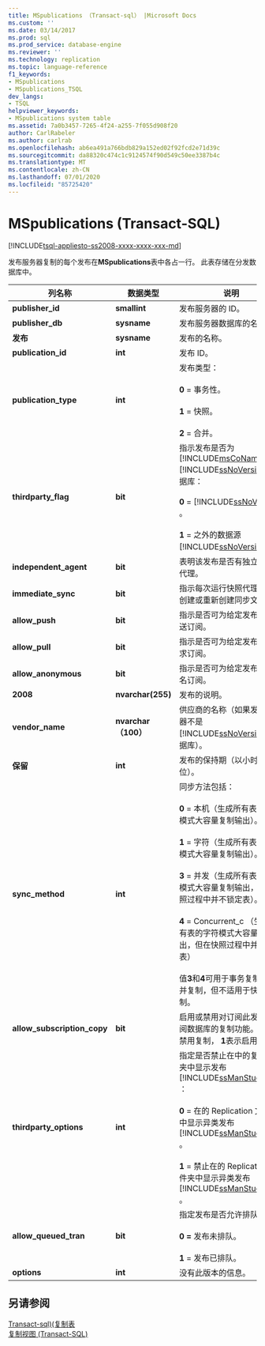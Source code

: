 ```yaml
---
title: MSpublications （Transact-sql） |Microsoft Docs
ms.custom: ''
ms.date: 03/14/2017
ms.prod: sql
ms.prod_service: database-engine
ms.reviewer: ''
ms.technology: replication
ms.topic: language-reference
f1_keywords:
- MSpublications
- MSpublications_TSQL
dev_langs:
- TSQL
helpviewer_keywords:
- MSpublications system table
ms.assetid: 7a0b3457-7265-4f24-a255-7f055d908f20
author: CarlRabeler
ms.author: carlrab
ms.openlocfilehash: ab6ea491a766bdb829a152ed02f92fcd2e71d39c
ms.sourcegitcommit: da88320c474c1c9124574f90d549c50ee3387b4c
ms.translationtype: MT
ms.contentlocale: zh-CN
ms.lasthandoff: 07/01/2020
ms.locfileid: "85725420"
---
```

# <a name="mspublications-transact-sql"></a>MSpublications (Transact-SQL)
[!INCLUDE[tsql-appliesto-ss2008-xxxx-xxxx-xxx-md](../../includes/applies-to-version/sqlserver.md)]

  发布服务器复制的每个发布在**MSpublications**表中各占一行。 此表存储在分发数据库中。  
  
|列名称|数据类型|说明|  
|-----------------|---------------|-----------------|  
|**publisher_id**|**smallint**|发布服务器的 ID。|  
|**publisher_db**|**sysname**|发布服务器数据库的名称。|  
|**发布**|**sysname**|发布的名称。|  
|**publication_id**|**int**|发布 ID。|  
|**publication_type**|**int**|发布类型：<br /><br /> **0** = 事务性。<br /><br /> **1** = 快照。<br /><br /> **2** = 合并。|  
|**thirdparty_flag**|**bit**|指示发布是否为 [!INCLUDE[msCoName](../../includes/msconame-md.md)] [!INCLUDE[ssNoVersion](../../includes/ssnoversion-md.md)] 数据库：<br /><br /> **0**  =  [!INCLUDE[ssNoVersion](../../includes/ssnoversion-md.md)] 。<br /><br /> **1** = 之外的数据源 [!INCLUDE[ssNoVersion](../../includes/ssnoversion-md.md)] 。|  
|**independent_agent**|**bit**|表明该发布是否有独立的分发代理。|  
|**immediate_sync**|**bit**|指示每次运行快照代理时是否创建或重新创建同步文件。|  
|**allow_push**|**bit**|指示是否可为给定发布创建推送订阅。|  
|**allow_pull**|**bit**|指示是否可为给定发布创建请求订阅。|  
|**allow_anonymous**|**bit**|指示是否可为给定发布创建匿名订阅。|  
|**2008**|**nvarchar(255)**|发布的说明。|  
|**vendor_name**|**nvarchar （100）**|供应商的名称（如果发布服务器不是 [!INCLUDE[ssNoVersion](../../includes/ssnoversion-md.md)] 数据库）。|  
|**保留**|**int**|发布的保持期（以小时为单位）。|  
|**sync_method**|**int**|同步方法包括：<br /><br /> **0** = 本机（生成所有表的本机模式大容量复制输出）。<br /><br /> **1** = 字符（生成所有表的字符模式大容量复制输出）。<br /><br /> **3** = 并发（生成所有表的本机模式大容量复制输出，但在快照过程中并不锁定表）。<br /><br /> **4** = Concurrent_c （生成所有表的字符模式大容量复制输出，但在快照过程中并不锁定表）<br /><br /> 值**3**和**4**可用于事务复制和合并复制，但不适用于快照复制。|  
|**allow_subscription_copy**|**bit**|启用或禁用对订阅此发布的订阅数据库的复制功能。 **0**表示禁用复制， **1**表示启用复制。|  
|**thirdparty_options**|**int**|指定是否禁止在中的复制文件夹中显示发布 [!INCLUDE[ssManStudioFull](../../includes/ssmanstudiofull-md.md)] ：<br /><br /> **0** = 在的 Replication 文件夹中显示异类发布 [!INCLUDE[ssManStudioFull](../../includes/ssmanstudiofull-md.md)] 。<br /><br /> **1** = 禁止在的 Replication 文件夹中显示异类发布 [!INCLUDE[ssManStudioFull](../../includes/ssmanstudiofull-md.md)] 。|  
|**allow_queued_tran**|**bit**|指定发布是否允许排队更新：<br /><br /> **0 =** 发布未排队。<br /><br /> **1** = 发布已排队。|  
|**options**|**int**|没有此版本的信息。|  
  
## <a name="see-also"></a>另请参阅  
 [Transact-sql&#41;&#40;复制表](../../relational-databases/system-tables/replication-tables-transact-sql.md)   
 [复制视图 (Transact-SQL)](../../relational-databases/system-views/replication-views-transact-sql.md)  
  
  
